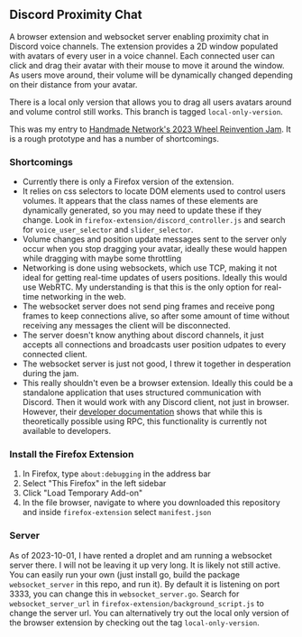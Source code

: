 ## Discord Proximity Chat

A browser extension and websocket server enabling proximity chat in Discord voice channels. The extension provides a 2D window populated with avatars of every user in a voice channel. Each connected user can click and drag their avatar with their mouse to move it around the window. As users move around, their volume will be dynamically changed depending on their distance from your avatar.  

There is a local only version that allows you to drag all users avatars around and volume control still works. This branch is tagged `local-only-version`.  

This was my entry to [Handmade Network's 2023 Wheel Reinvention Jam](https://handmade.network/jam/2023). It is a rough prototype and has a number of shortcomings.  

### Shortcomings
- Currently there is only a Firefox version of the extension.    
- It relies on css selectors to locate DOM elements used to control users volumes. It appears that the class names of these elements are dynamically generated, so you may need to update these if they change. Look in `firefox-extension/discord_controller.js` and search for `voice_user_selector` and `slider_selector`.  
- Volume changes and position update messages sent to the server only occur when you stop dragging your avatar, ideally these would happen while dragging with maybe some throttling  
- Networking is done using websockets, which use TCP, making it not ideal for getting real-time updates of users positions. Ideally this would use WebRTC. My understanding is that this is the only option for real-time networking in the web.  
- The websocket server does not send ping frames and receive pong frames to keep connections alive, so after some amount of time without receiving any messages the client will be disconnected.
- The server doesn't know anything about discord channels, it just accepts all connections and broadcasts user position udpates to every connected client.  
- The websocket server is just not good, I threw it together in desperation during the jam.  
- This really shouldn't even be a browser extension. Ideally this could be a standalone application that uses structured communication with Discord. Then it would work with any Discord client, not just in browser. However, their [developer documentation](https://discord.com/developers/docs/topics/rpc) shows that while this is theoretically possible using RPC, this functionality is currently not available to developers.  

### Install the Firefox Extension
1. In Firefox, type `about:debugging` in the address bar  
2. Select "This Firefox" in the left sidebar  
3. Click "Load Temporary Add-on"  
4. In the file browser, navigate to where you downloaded this repository and inside `firefox-extension` select `manifest.json`  

### Server
As of 2023-10-01, I have rented a droplet and am running a websocket server there. I will not be leaving it up very long. It is likely not still active. You can easily run your own (just install go, build the package `websocket_server` in this repo, and run it). By default it is listening on port 3333, you can change this in `websocket_server.go`. Search for `websocket_server_url` in `firefox-extension/background_script.js` to change the server url. You can alternatively try out the local only version of the browser extension by checking out the tag `local-only-version`.  

